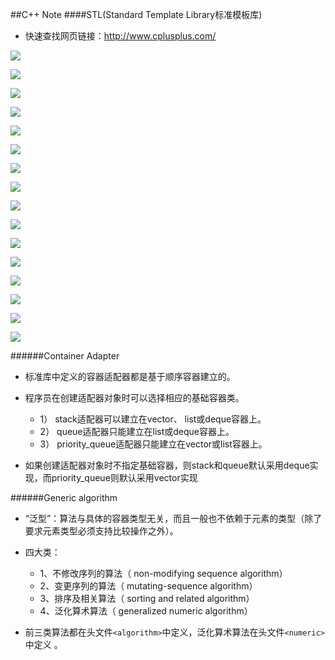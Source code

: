 ##C++ Note
####STL(Standard Template Library标准模板库)
- 快速查找网页链接：http://www.cplusplus.com/

![](./img/1.png)

![](./img/2.png)

![](./img/3.png)

![](./img/4.png)

![](./img/5.png)

![](./img/6.png)

![](./img/7.png)

![](./img/8.png)

![](./img/9.png)

![](./img/10.png)

![](./img/11.png)

![](./img/12.png)

![](./img/13.png)

![](./img/14.png)

![](./img/15.png)

![](./img/16.png)

######Container Adapter
- 标准库中定义的容器适配器都是基于顺序容器建立的。

- 程序员在创建适配器对象时可以选择相应的基础容器类。
  - 1） stack适配器可以建立在vector、 list或deque容器上。
  - 2） queue适配器只能建立在list或deque容器上。
  - 3） priority_queue适配器只能建立在vector或list容器上。

- 如果创建适配器对象时不指定基础容器，则stack和queue默认采用deque实现，而priority_queue则默认采用vector实现


######Generic algorithm
- “泛型”：算法与具体的容器类型无关，而且一般也不依赖于元素的类型（除了要求元素类型必须支持比较操作之外）。

- 四大类：
  - 1、不修改序列的算法（ non-modifying sequence algorithm）
  - 2、变更序列的算法（ mutating-sequence algorithm）
  - 3、排序及相关算法（ sorting and related algorithm）
  - 4、泛化算术算法（ generalized numeric algorithm）

- 前三类算法都在头文件`<algorithm>`中定义，泛化算术算法在头文件`<numeric>`中定义 。



















